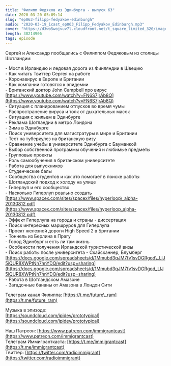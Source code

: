 ```yaml
---
title: "Филипп Федяков из Эдинбурга - выпуск 63"
date: 2020-03-20 05:09:14
slug: "ep063-filipp-fedyakov-edinburgh"
audio: "2020-03-19_icast_ep063_Filipp_Fedyakov_Edinburgh.mp3"
cover: "https://d3wo5wojvuv7l.cloudfront.net/t_square_limited_320/images.spreaker.com/original/f26b40af1d02a22544eb99efa7e0ff92.jpg"
length: 38214906
tags: episode
---
```

Сергей и Александр пообщались с Филиппом Федяковым из столицы Шотландии:  
  
\- Мост в Ирландию и ледовая дорога из Финляндии в Швецию  
\- Как читать Твиттер Сергея на работе  
\- Коронавирус в Европе и Британии  
\- Как компании готовятся к эпидемии  
\- Британский доктор John Campbell про вирус [https://www.youtube.com/watch?v=FN6S7jrAb8Q](https://www.youtube.com/watch?v=FN6S7jrAb8Q)  
\- Ситуация с планированием отпусков во время чумы  
\- Распространение вируса и толк от дыхательных масок  
\- Ситуация с жильем в Эдинбурге  
\- Реклама Шотландии в метро Лондона  
\- Зима в Эдинбурге  
\- Поиск университета для магистратуры в мире и Британии  
\- Тест на туберкулез на британскую визу  
\- Сравнение учебы в университете Эдинбурга с Бауманкой  
\- Выбор собственной программы обучения и любимые предметы  
\- Групповые проекты  
\- Роль самообучения в британском университете  
\- Работа для выпускников  
\- Студенческие балы  
\- Сообщества студентов и как это помогает в поиске работы  
\- Шотландский подход к холоду на улице  
\- Гиперлуп и его сообщество  
\- Насколько Гиперлуп реально создать [https://www.spacex.com/sites/spacex/files/hyperloop\_alpha-20130812.pdf](https://www.spacex.com/sites/spacex/files/hyperloop_alpha-20130812.pdf)  
\- Эффект Гиперлупа на города и страны - диссертация  
\- Поиск интересных маршруров для Гиперлупа  
\- Проект железной дороги High Speed 2 в Британии  
\- Тоннель из Берлина в Прагу  
\- Город Эдинбург и есть ли там жизнь  
\- Особености получения Ирландской туристической визы  
\- Поиск работы после университета - Скайсканнер, Блумберг [https://docs.google.com/spreadsheets/d/1Mmubd3qJM7fv1svDGRgod\_LlJ5iQUR8XWPtNh7hnYDQ/edit?usp=sharing](https://docs.google.com/spreadsheets/d/1Mmubd3qJM7fv1svDGRgod_LlJ5iQUR8XWPtNh7hnYDQ/edit?usp=sharing)  
\- Работа в Шотландском Амазоне  
\- Загадочные бананы от Амазона в Лондон Сити  
  
Телеграм канал Филиппа: [https://t.me/future\_ram](https://t.me/future_ram)  
  
Музыка в эпизоде:  
[https://soundcloud.com/ipidev/prototypical](https://soundcloud.com/ipidev/prototypical)  
  
Наш Патреон: [https://www.patreon.com/immigrantcast](https://www.patreon.com/immigrantcast)  
Телеграм Иммигранткаста: [https://t.me/immigrantcast](https://t.me/immigrantcast)  
Твиттер: [https://twitter.com/radioimmigrant](https://twitter.com/radioimmigrant)

